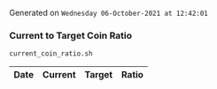 Generated on `Wednesday 06-October-2021 at 12:42:01`

### Current to Target Coin Ratio
`current_coin_ratio.sh`

Date|Current|Target|Ratio
---|---|---|---
